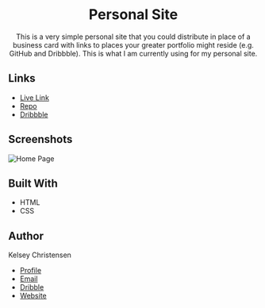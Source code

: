 <h1 align="center">Personal Site</h1>

<p align="center">This is a very simple personal site that you could distribute in place of a business card with links to places your greater portfolio might reside (e.g. GitHub and Dribbble). This is what I am currently using for my personal site.
</p>

## Links

- [Live Link](http://kelseychristensen.com/ "Personal Site Live Link")
- [Repo](https://github.com/kelseychristensen/Personal-Site-Version-2.0 "Personal Site Repo")
- [Dribbble](https://dribbble.com/shots/19942581-Personal-Business-Card-Site "Personal Site Dribbble Snapshot")


## Screenshots

![Home Page](C:\Users\kelse\PycharmProjects\Read-Me-For-Github-Projects\personal-site-homepage.PNG "Home Page")


## Built With

- HTML
- CSS

## Author

Kelsey Christensen

- [Profile](https://github.com/kelseychristensen "Kelsey Christensen")
- [Email](mailto:kelsey.c.christensen@gmail.com?subject=Hi "Hi!")
- [Dribble](https://dribbble.com/kelseychristensen "Hi!")
- [Website](http://kelseychristensen.com/ "Welcome")
